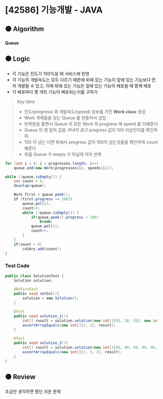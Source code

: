 # [42586] 기능개발 - JAVA

## :black_circle: Algorithm
**Queue**

## :black_circle: Logic

- 각 기능은 진도가 100%일 때 서비스에 반영
- 각 기능의 개발속도는 모두 다르기 때문에 뒤에 있는 기능이 앞에 있는 기능보다 먼저 개발될 수 있고, 이때 뒤에 있는 기능은 앞에 있는 기능이 배포될 때 함께 배포
- 각 배포마다 몇 개의 기능이 배포되는지를 구하기

> _Key Idea_
> - 진도(progress) 와 개발속도(speed) 정보를 가진 **Work class** 생성
> - Work 객체들을 담는 Queue 를 만들어서 삽입
> - 반복문을 돌면서 Queue 의 모든 Work 의 progress 에 speed 를 더해준다
> - Queue 의 맨 앞의 값을 _꺼내지 않고_ progress 값이 100 이상인지를 확인하여
> - 100 이 넘는 다면 뒤에서 progress 값이 100이 넘는것들을 확인하여 count 해준다
> - 위를 Queue 가 empty 가 아닐때 까지 반복

```Java
for (int i = 0; i < progresses.length; i++)
    queue.add(new Work(progresses[i], speeds[i]));

while (!queue.isEmpty()) {
    int count = 0;
    develop(queue);

    Work first = queue.peek();
    if (first.progress >= 100){
        queue.poll();
        count++;
        while (!queue.isEmpty()) {
            if(queue.peek().progress < 100)
                break;
            queue.poll();
            count++;
        }
    }
    if(count > 0)
        cntAry.add(count);
}
```

### Test Code

```Java
public class SolutionTest {
    Solution solution;

    @BeforeEach
    public void setSol(){
        solution = new Solution();
    }

    @Test
    public void solution_1(){
        int[] result = solution.solution(new int[]{93, 30, 55}, new int[]{1, 30, 5});
        assertArrayEquals(new int[]{2, 1}, result);
    }

    @Test
    public void solution_2(){
        int[] result = solution.solution(new int[]{95, 90, 99, 99, 80, 99}, new int[]{1, 1, 1, 1, 1, 1});
        assertArrayEquals(new int[]{1, 3, 2}, result);
    }
}
```

## :black_circle: Review
조금만 생각하면 됐던 쉬운 문제